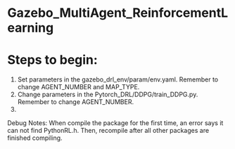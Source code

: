 # Gazebo_MultiAgent_ReinforcementLearning

# Steps to begin:
1. Set parameters in the gazebo_drl_env/param/env.yaml. Remember to change AGENT_NUMBER and MAP_TYPE.
2. Change parameters in the Pytorch_DRL/DDPG/train_DDPG.py. Remember to change AGENT_NUMBER.
3. 

Debug Notes:
When compile the package for the first time, an error says it can not find PythonRL.h. Then, recompile after all other packages are finished compiling. 
